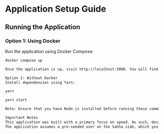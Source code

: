 # Application Setup Guide

## Running the Application

### Option 1: Using Docker

Run the application using Docker Compose:

```bash
docker compose up

Once the application is up, visit http://localhost:3000. You will find the Swagger UI with available API requests.

Option 2: Without Docker
Install dependencies using Yarn:

yarn

yarn start

Note: Ensure that you have Node.js installed before running these commands.

Important Notes
This application was built with a primary focus on speed. As such, design, architecture, and code quality can be further improved in a production-level environment.
The application assumes a pre-seeded user on the Sahha side, which you can find details about in the Swagger documentation.
```
